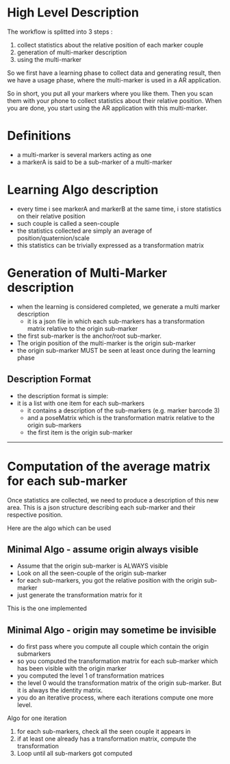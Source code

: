 # High Level Description

The workflow is splitted into 3 steps :

1. collect statistics about the relative position of each marker couple
1. generation of multi-marker description
1. using the multi-marker 

So we first have a learning phase to collect data and generating result, then
we have a usage phase, where the multi-marker is used in a AR application.

So in short, you put all your markers where you like them. Then you scan them
with your phone to collect statistics about their relative position.
When you are done, you start using the AR application with this multi-marker.

# Definitions
- a multi-marker is several markers acting as one
- a markerA is said to be a sub-marker of a multi-marker

# Learning Algo description
- every time i see markerA and markerB at the same time, i store statistics on their relative position
- such couple is called a seen-couple
- the statistics collected are simply an average of position/quaternion/scale
- this statistics can be trivially expressed as a transformation matrix

# Generation of Multi-Marker description
- when the learning is considered completed, we generate a multi marker description
  - it is a json file in which each sub-markers has a transformation matrix relative to the origin sub-marker
- the first sub-marker is the anchor/root sub-marker.
- The origin position of the multi-marker is the origin sub-marker
- the origin sub-marker MUST be seen at least once during the learning phase

## Description Format
- the description format is simple: 
- it is a list with one item for each sub-markers 
  - it contains a description of the sub-markers (e.g. marker barcode 3)
  - and a poseMatrix which is the transformation matrix relative to the origin sub-markers
  - the first item is the origin sub-marker


---

# Computation of the average matrix for each sub-marker

Once statistics are collected, we need to produce a description of this new 
area. This is a json structure describing each sub-marker and their respective
position.

Here are the algo which can be used

## Minimal Algo - assume origin always visible
- Assume that the origin sub-marker is ALWAYS visible
- Look on all the seen-couple of the origin sub-marker
- for each sub-markers, you got the relative position with the origin sub-marker
- just generate the transformation matrix for it

This is the one implemented

## Minimal Algo - origin may sometime be invisible
- do first pass where you compute all couple which contain the origin submarkers
- so you computed the transformation matrix for each sub-marker which has been 
  visible with the origin marker
- you computed the level 1 of transformation matrices
- the level 0 would the transformation matrix of the origin sub-marker. But it is 
  always the identity matrix.
- you do an iterative process, where each iterations compute one more level.

Algo for one iteration
1. for each sub-markers, check all the seen couple it appears in
2. if at least one already has a transformation matrix, compute the transformation
3. Loop until all sub-markers got computed

